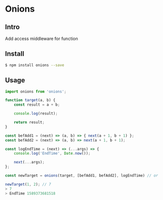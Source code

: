 # Onions

## Intro
Add access middleware for function

## Install
```sh
$ npm install onions --save

```
## Usage
```ts | pure
import onions from 'onions';

function target(a, b) {
    const result = a + b;

    console.log(result);

    return result;
}

const befAdd1 = (next) => (a, b) => { next(a + 1, b + 1) };
const befAdd2 = (next) => (a, b) => next(a + 1, b + 1);

const logEndTime = (next) => (...args) => {
    console.log('EndTime', Date.now());

    next(...args);
};

const newTarget = onions(target, [befAdd1, befAdd2], logEndTime) // or [logEndTime]

newTarget(1, 2); // 7
> 7
> EndTime 1589373681518

```
